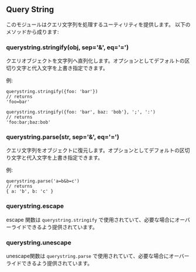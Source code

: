 ## Query String

<!--
This module provides utilities for dealing with query strings.
It provides the following methods:
-->
このモジュールはクエリ文字列を処理するユーティリティを提供します。 以下のメソッドから成ります:

### querystring.stringify(obj, sep='&', eq='=')

<!--
Serialize an object to a query string.
Optionally override the default separator and assignment characters.
-->
クエリオブジェクトを文字列へ直列化します。オプションとしてデフォルトの区切り文字と代入文字を上書き指定できます。

<!--
Example:
-->
例:

    querystring.stringify({foo: 'bar'})
    // returns
    'foo=bar'

    querystring.stringify({foo: 'bar', baz: 'bob'}, ';', ':')
    // returns
    'foo:bar;baz:bob'

### querystring.parse(str, sep='&', eq='=')

<!--
Deserialize a query string to an object.
Optionally override the default separator and assignment characters.
-->
クエリ文字列をオブジェクトに復元します。オプションとしてデフォルトの区切り文字と代入文字を上書き指定できます。

<!--
Example:
-->
例:

    querystring.parse('a=b&b=c')
    // returns
    { a: 'b', b: 'c' }

### querystring.escape

<!--
The escape function used by `querystring.stringify`,
provided so that it could be overridden if necessary.
-->
escape 関数は `querystring.stringify` で使用されていて、必要な場合にオーバーライドできるよう提供されています。

### querystring.unescape

<!--
The unescape function used by `querystring.parse`,
provided so that it could be overridden if necessary.
-->
unescape関数は `querystring.parse` で使用されていて、必要な場合にオーバーライドできるよう提供されています。
